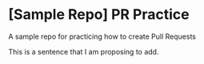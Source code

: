 # [Sample Repo] PR Practice
A sample repo for practicing how to create Pull Requests

This is a sentence that I am proposing to add.